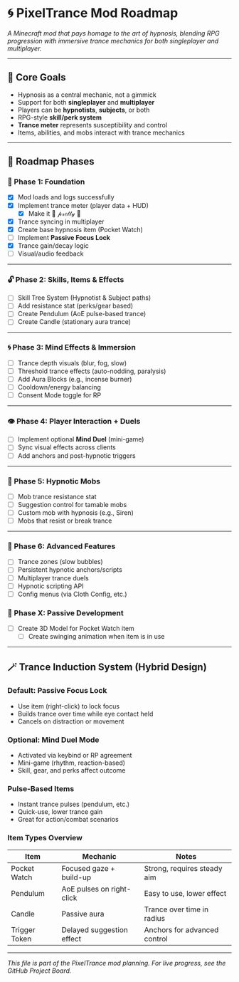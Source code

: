 # 🌀 PixelTrance Mod Roadmap

*A Minecraft mod that pays homage to the art of hypnosis, blending RPG progression with immersive trance mechanics for both singleplayer and multiplayer.*

---

## 🎯 Core Goals

- Hypnosis as a central mechanic, not a gimmick
- Support for both **singleplayer** and **multiplayer**
- Players can be **hypnotists**, **subjects**, or both
- RPG-style **skill/perk system**
- **Trance meter** represents susceptibility and control
- Items, abilities, and mobs interact with trance mechanics

---

## 📅 Roadmap Phases

### 🌱 Phase 1: Foundation

- [x] Mod loads and logs successfully
- [X] Implement trance meter (player data + HUD)
  - [X] Make it 🎀  𝓅𝓇𝑒𝓉𝓉𝓎  🎀
- [X] Trance syncing in multiplayer
- [X] Create base hypnosis item (Pocket Watch)
- [ ] Implement **Passive Focus Lock**
- [X] Trance gain/decay logic
- [ ] Visual/audio feedback

---

### 🔓 Phase 2: Skills, Items & Effects

- [ ] Skill Tree System (Hypnotist & Subject paths)
- [ ] Add resistance stat (perks/gear based)
- [ ] Create Pendulum (AoE pulse-based trance)
- [ ] Create Candle (stationary aura trance)

---

### 🌀 Phase 3: Mind Effects & Immersion

- [ ] Trance depth visuals (blur, fog, slow)
- [ ] Threshold trance effects (auto-nodding, paralysis)
- [ ] Add Aura Blocks (e.g., incense burner)
- [ ] Cooldown/energy balancing
- [ ] Consent Mode toggle for RP

---

### 👁️ Phase 4: Player Interaction + Duels

- [ ] Implement optional **Mind Duel** (mini-game)
- [ ] Sync visual effects across clients
- [ ] Add anchors and post-hypnotic triggers

---

### 🧟 Phase 5: Hypnotic Mobs

- [ ] Mob trance resistance stat
- [ ] Suggestion control for tamable mobs
- [ ] Custom mob with hypnosis (e.g., Siren)
- [ ] Mobs that resist or break trance

---

### 🔮 Phase 6: Advanced Features

- [ ] Trance zones (slow bubbles)
- [ ] Persistent hypnotic anchors/scripts
- [ ] Multiplayer trance duels
- [ ] Hypnotic scripting API
- [ ] Config menus (via Cloth Config, etc.)

### 🎨 Phase X: Passive Development
- [ ] Create 3D Model for Pocket Watch item
  - [ ] Create swinging animation when item is in use

---

## 🪄 Trance Induction System (Hybrid Design)

### Default: Passive Focus Lock
- Use item (right-click) to lock focus
- Builds trance over time while eye contact held
- Cancels on distraction or movement

### Optional: Mind Duel Mode
- Activated via keybind or RP agreement
- Mini-game (rhythm, reaction-based)
- Skill, gear, and perks affect outcome

### Pulse-Based Items
- Instant trance pulses (pendulum, etc.)
- Quick-use, lower trance gain
- Great for action/combat scenarios

### Item Types Overview

| Item        | Mechanic                     | Notes                            |
|-------------|------------------------------|----------------------------------|
| Pocket Watch | Focused gaze + build-up     | Strong, requires steady aim      |
| Pendulum     | AoE pulses on right-click   | Easy to use, lower effect        |
| Candle       | Passive aura                | Trance over time in radius       |
| Trigger Token| Delayed suggestion effect   | Anchors for advanced control     |

---

*This file is part of the PixelTrance mod planning. For live progress, see the GitHub Project Board.*